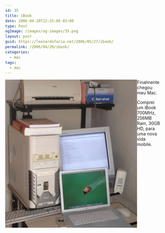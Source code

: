 ```yaml
---
id: 35
title: iBook
date: 2006-04-20T22:25:05-03:00
type: Post
ogImage: /images/og-images/35.png
layout: post
guid: https://leonardofaria.net/2006/05/27/ibook/
permalink: /2006/04/20/ibook/
categories:
  - mac
tags:
  - mac
---
```

<img src="/wp-content/uploads/2006/05/homeoffice.jpg" class="w-32 mr-3" align="left" alt="Home Office" />

Finalmente chegou meu Mac. 

Comprei um iBook 700MHz, 256MB Ram, 30GB HD, para uma nova vida mobile.
